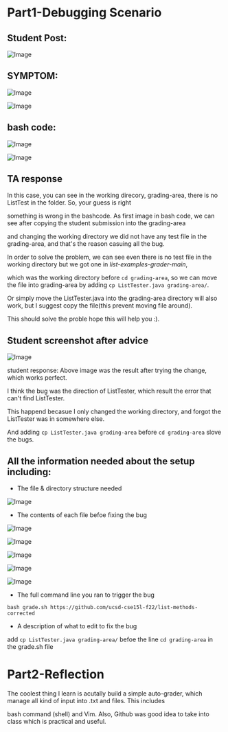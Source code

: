
# Part1-Debugging Scenario

## Student Post:

  ![Image](https://tengfonglee.github.io/cse15l-lab-reports/lab5/photo/1.png)
  
## SYMPTOM:

  ![Image](https://tengfonglee.github.io/cse15l-lab-reports/lab5/photo/error_output.png)
   
  ![Image](https://tengfonglee.github.io/cse15l-lab-reports/lab5/photo/output.png)
   
## bash code:
   
  ![Image](https://tengfonglee.github.io/cse15l-lab-reports/lab5/photo/sh1.png)
   
   
  ![Image](https://tengfonglee.github.io/cse15l-lab-reports/lab5/photo/sh2.png)


   
## TA response

  In this case, you can see in the working direcory, grading-area, there is no ListTest in the folder. So, your guess is right
  
  something is wrong in the bashcode. As first image in bash code, we can see after copying the student submission into the grading-area 
  
  and changing the working directory we did not have any test file in the grading-area, and that's the reason casuing all the bug.
  
  In order to solve the problem, we can see even there is no test file in the working directory but we got one in _list-examples-grader-main_, 
  
  which was the working directory before `cd grading-area`, so we can move the file into grading-area by adding `cp ListTester.java grading-area/`.
  
  Or simply move the ListTester.java into the grading-area directory will also work, but I suggest copy the file(this prevent moving file around).
  
  This should solve the proble hope this will help you :).
  
  
## Student screenshot after advice


 ![Image](https://tengfonglee.github.io/cse15l-lab-reports/lab5/photo/after_fix.png)
 
 student response: Above image was the result after trying the change, which works perfect. 
 
 I think the bug was the direction of ListTester, which result the error that can't find ListTester. 
 
 This happend becasue I only changed the working directory, and forgot the ListTester was in somewhere else.

 And adding `cp ListTester.java grading-area` before `cd grading-area` slove the bugs.
 
## All the information needed about the setup including:

* The file & directory structure needed

![Image](https://tengfonglee.github.io/cse15l-lab-reports/lab5/photo/all-files.png)

* The contents of each file befoe fixing the bug

![Image](https://tengfonglee.github.io/cse15l-lab-reports/lab5/photo/sh1.png)

![Image](https://tengfonglee.github.io/cse15l-lab-reports/lab5/photo/sh2.png)

![Image](https://tengfonglee.github.io/cse15l-lab-reports/lab5/photo/java1.png)

![Image](https://tengfonglee.github.io/cse15l-lab-reports/lab5/photo/java2.png)

![Image](https://tengfonglee.github.io/cse15l-lab-reports/lab5/photo/java3.png)

* The full command line you ran to trigger the bug

`bash grade.sh https://github.com/ucsd-cse15l-f22/list-methods-corrected`

* A description of what to edit to fix the bug

add `cp ListTester.java grading-area/` befoe the line `cd grading-area` in the grade.sh file


# Part2-Reflection

The coolest thing I learn is acutally build a simple auto-grader, which manage all kind of input into .txt and files. This includes 

bash command (shell) and Vim. Also, Github was good idea to take into class which is practical and useful.



